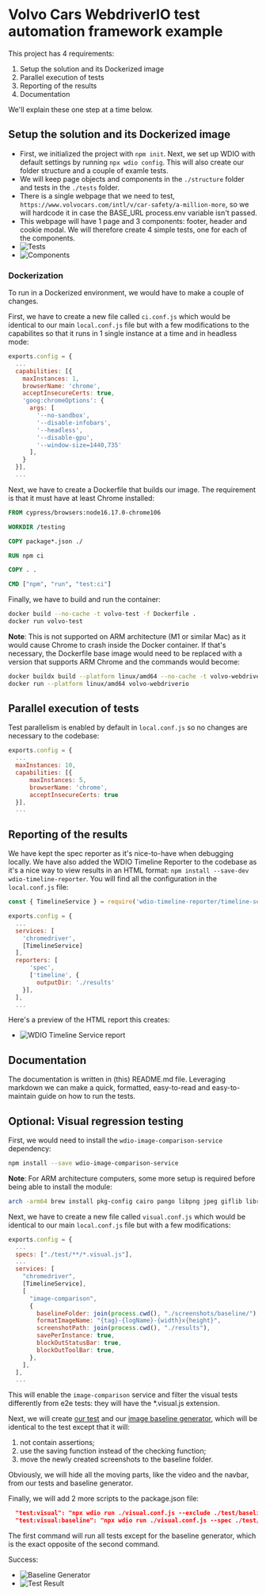# Volvo Cars WebdriverIO test automation framework example

This project has 4 requirements:

1. Setup the solution and its Dockerized image
2. Parallel execution of tests
3. Reporting of the results
4. Documentation

We'll explain these one step at a time below.

## Setup the solution and its Dockerized image

- First, we initialized the project with `npm init`. Next, we set up WDIO with default settings by running `npx wdio config`. This will also create our folder structure and a couple of examle tests.
- We will keep page objects and components in the `./structure` folder and tests in the `./tests` folder.
- There is a single webpage that we need to test, `https://www.volvocars.com/intl/v/car-safety/a-million-more`, so we will hardcode it in case the BASE_URL process.env variable isn't passed.
- This webpage will have 1 page and 3 components: footer, header and cookie modal. We will therefore create 4 simple tests, one for each of the components.
- ![Tests](./screenshots/tests.png)
- ![Components](./screenshots/components.png)

### Dockerization

To run in a Dockerized environment, we would have to make a couple of changes.

First, we have to create a new file called `ci.conf.js` which would be identical to our main `local.conf.js` file but with a few modifications to the capabilites so that it runs in 1 single instance at a time and in headless mode:

```js
exports.config = {
  ...
  capabilities: [{
    maxInstances: 1,
    browserName: 'chrome',
    acceptInsecureCerts: true,
    'goog:chromeOptions': {
      args: [
        '--no-sandbox',
        '--disable-infobars',
        '--headless',
        '--disable-gpu',
        '--window-size=1440,735'
      ],
    }
  }],
  ...
```

Next, we have to create a Dockerfile that builds our image. The requirement is that it must have at least Chrome installed:

```Dockerfile
FROM cypress/browsers:node16.17.0-chrome106

WORKDIR /testing

COPY package*.json ./

RUN npm ci

COPY . .

CMD ["npm", "run", "test:ci"]
```

Finally, we have to build and run the container:

```bash
docker build --no-cache -t volvo-test -f Dockerfile .
docker run volvo-test
```

**Note**: This is not supported on ARM architecture (M1 or similar Mac) as it would cause Chrome to crash inside the Docker container. If that's necessary, the Dockerfile base image would need to be replaced with a version that supports ARM Chrome and the commands would become:

```bash
docker buildx build --platform linux/amd64 --no-cache -t volvo-webdriverio -f Dockerfile .
docker run --platform linux/amd64 volvo-webdriverio
```

## Parallel execution of tests

Test parallelism is enabled by default in `local.conf.js` so no changes are necessary to the codebase:

```js
exports.config = {
  ...
  maxInstances: 10,
  capabilities: [{
      maxInstances: 5,
      browserName: 'chrome',
      acceptInsecureCerts: true
  }],
  ...
```

## Reporting of the results

We have kept the spec reporter as it's nice-to-have when debugging locally. We have also added the WDIO Timeline Reporter to the codebase as it's a nice way to view results in an HTML format: `npm install --save-dev wdio-timeline-reporter`. You will find all the configuration in the `local.conf.js` file:

```js
const { TimelineService } = require('wdio-timeline-reporter/timeline-service')

exports.config = {
  ...
  services: [
    'chromedriver',
    [TimelineService]
  ],
  reporters: [
      'spec',
      ['timeline', {
        outputDir: './results'
    }],
  ],
  ...
```

Here's a preview of the HTML report this creates:

- ![WDIO Timeline Service report](./screenshots/reporter.png)

## Documentation

The documentation is written in (this) README.md file. Leveraging markdown we can make a quick, formatted, easy-to-read and easy-to-maintain guide on how to run the tests.

## Optional: Visual regression testing

First, we would need to install the `wdio-image-comparison-service` dependency:

```bash
npm install --save wdio-image-comparison-service
```

**Note**: For ARM architecture computers, some more setup is required before being able to install the module:

```bash
arch -arm64 brew install pkg-config cairo pango libpng jpeg giflib librsvg
```

Next, we have to create a new file called `visual.conf.js` which would be identical to our main `local.conf.js` file but with a few modifications:

```js
exports.config = {
  ...
  specs: ["./test/**/*.visual.js"],
  ...
  services: [
    "chromedriver",
    [TimelineService],
    [
      "image-comparison",
      {
        baselineFolder: join(process.cwd(), "./screenshots/baseline/"),
        formatImageName: "{tag}-{logName}-{width}x{height}",
        screenshotPath: join(process.cwd(), "./results"),
        savePerInstance: true,
        blockOutStatusBar: true,
        blockOutToolBar: true,
      },
    ],
  ],
  ...
```

This will enable the `image-comparison` service and filter the visual tests differently from e2e tests: they will have the \*.visual.js extension.

Next, we will create [our test](./test/mainPage.visual.js) and our [image baseline generator](./test/baseline.visual.js), which will be identical to the test except that it will:

1. not contain assertions;
2. use the saving function instead of the checking function;
3. move the newly created screenshots to the baseline folder.

Obviously, we will hide all the moving parts, like the video and the navbar, from our tests and baseline generator.

Finally, we will add 2 more scripts to the package.json file:

```json
  "test:visual": "npx wdio run ./visual.conf.js --exclude ./test/baseline.visual.js",
  "test:visual:baseline": "npx wdio run ./visual.conf.js --spec ./test/baseline.visual.js"
```

The first command will run all tests except for the baseline generator, which is the exact opposite of the second command.

Success:

- ![Baseline Generator](./screenshots/generator.png)
- ![Test Result](./screenshots/result.png)
